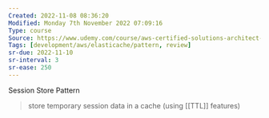 ```yaml
---
Created: 2022-11-08 08:36:20
Modified: Monday 7th November 2022 07:09:16
Type: course
Source: https://www.udemy.com/course/aws-certified-solutions-architect-associate-saa-c01/?xref=E0Aed11STH4LPUQvCz0GJFABTmM=
Tags: [development/aws/elasticache/pattern, review]
sr-due: 2022-11-10
sr-interval: 3
sr-ease: 250
---
```


Session Store Pattern

> store temporary session data in a cache (using [[TTL]] features)